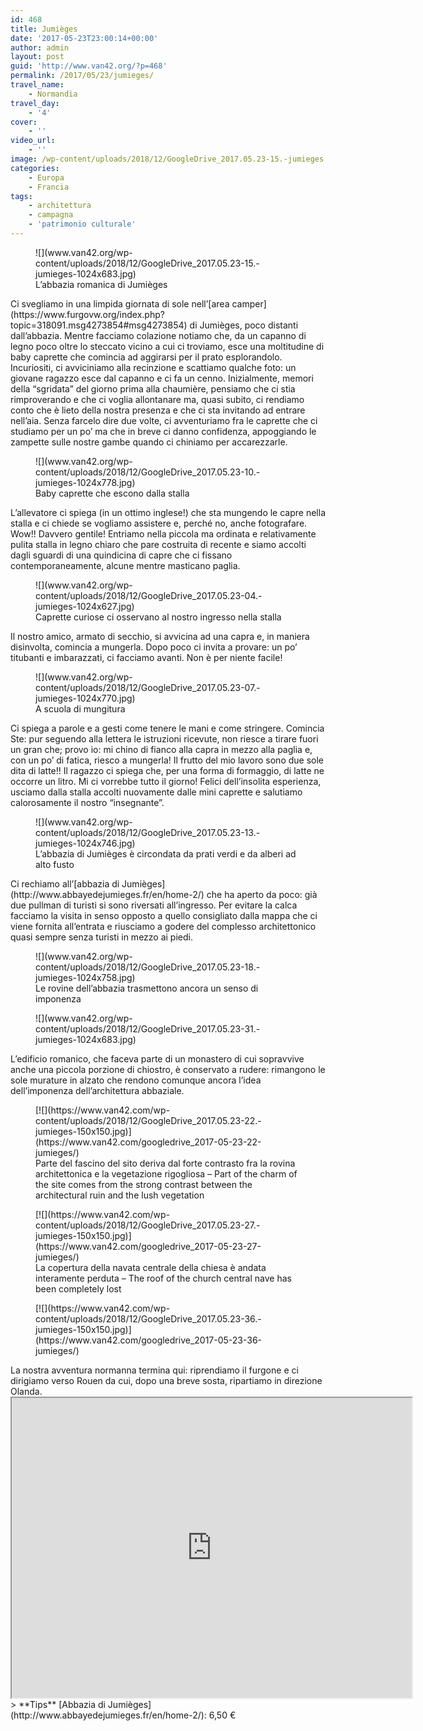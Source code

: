 ```yaml
---
id: 468
title: Jumièges
date: '2017-05-23T23:00:14+00:00'
author: admin
layout: post
guid: 'http://www.van42.org/?p=468'
permalink: /2017/05/23/jumieges/
travel_name:
    - Normandia
travel_day:
    - '4'
cover:
    - ''
video_url:
    - ''
image: /wp-content/uploads/2018/12/GoogleDrive_2017.05.23-15.-jumieges.jpg
categories:
    - Europa
    - Francia
tags:
    - architettura
    - campagna
    - 'patrimonio culturale'
---
```


<div class="wp-container-125 wp-block-columns has-2-columns"><div class="wp-container-123 wp-block-column"><figure class="wp-block-image">![](www.van42.org/wp-content/uploads/2018/12/GoogleDrive_2017.05.23-15.-jumieges-1024x683.jpg)<figcaption>L’abbazia romanica di Jumièges</figcaption></figure>Ci svegliamo in una limpida giornata di sole nell’[area camper](https://www.furgovw.org/index.php?topic=318091.msg4273854#msg4273854) di Jumièges, poco distanti dall’abbazia. Mentre facciamo colazione notiamo che, da un capanno di legno poco oltre lo steccato vicino a cui ci troviamo, esce una moltitudine di baby caprette che comincia ad aggirarsi per il prato esplorandolo. Incuriositi, ci avviciniamo alla recinzione e scattiamo qualche foto: un giovane ragazzo esce dal capanno e ci fa un cenno. Inizialmente, memori della “sgridata” del giorno prima alla chaumière, pensiamo che ci stia rimproverando e che ci voglia allontanare ma, quasi subito, ci rendiamo conto che è lieto della nostra presenza e che ci sta invitando ad entrare nell’aia. Senza farcelo dire due volte, ci avventuriamo fra le caprette che ci studiamo per un po’ ma che in breve ci danno confidenza, appoggiando le zampette sulle nostre gambe quando ci chiniamo per accarezzarle.

<figure class="wp-block-image">![](www.van42.org/wp-content/uploads/2018/12/GoogleDrive_2017.05.23-10.-jumieges-1024x778.jpg)<figcaption>Baby caprette che escono dalla stalla</figcaption></figure>L’allevatore ci spiega (in un ottimo inglese!) che sta mungendo le capre nella stalla e ci chiede se vogliamo assistere e, perché no, anche fotografare. Wow!! Davvero gentile! Entriamo nella piccola ma ordinata e relativamente pulita stalla in legno chiaro che pare costruita di recente e siamo accolti dagli sguardi di una quindicina di capre che ci fissano contemporaneamente, alcune mentre masticano paglia.

<figure class="wp-block-image">![](www.van42.org/wp-content/uploads/2018/12/GoogleDrive_2017.05.23-04.-jumieges-1024x627.jpg)<figcaption>Caprette curiose ci osservano al nostro ingresso nella stalla</figcaption></figure>Il nostro amico, armato di secchio, si avvicina ad una capra e, in maniera disinvolta, comincia a mungerla. Dopo poco ci invita a provare: un po’ titubanti e imbarazzati, ci facciamo avanti. Non è per niente facile!

<figure class="wp-block-image">![](www.van42.org/wp-content/uploads/2018/12/GoogleDrive_2017.05.23-07.-jumieges-1024x770.jpg)<figcaption>A scuola di mungitura</figcaption></figure>Ci spiega a parole e a gesti come tenere le mani e come stringere. Comincia Ste: pur seguendo alla lettera le istruzioni ricevute, non riesce a tirare fuori un gran che; provo io: mi chino di fianco alla capra in mezzo alla paglia e, con un po’ di fatica, riesco a mungerla! Il frutto del mio lavoro sono due sole dita di latte!! Il ragazzo ci spiega che, per una forma di formaggio, di latte ne occorre un litro. Mi ci vorrebbe tutto il giorno! Felici dell’insolita esperienza, usciamo dalla stalla accolti nuovamente dalle mini caprette e salutiamo calorosamente il nostro “insegnante”.

<figure class="wp-block-image">![](www.van42.org/wp-content/uploads/2018/12/GoogleDrive_2017.05.23-13.-jumieges-1024x746.jpg)<figcaption>L’abbazia di Jumièges è circondata da prati verdi e da alberi ad alto fusto</figcaption></figure>Ci rechiamo all’[abbazia di Jumièges](http://www.abbayedejumieges.fr/en/home-2/) che ha aperto da poco: già due pullman di turisti si sono riversati all’ingresso. Per evitare la calca facciamo la visita in senso opposto a quello consigliato dalla mappa che ci viene fornita all’entrata e riusciamo a godere del complesso architettonico quasi sempre senza turisti in mezzo ai piedi.

<figure class="wp-block-image">![](www.van42.org/wp-content/uploads/2018/12/GoogleDrive_2017.05.23-18.-jumieges-1024x758.jpg)<figcaption>Le rovine dell’abbazia trasmettono ancora un senso di imponenza</figcaption></figure><figure class="wp-block-image">![](www.van42.org/wp-content/uploads/2018/12/GoogleDrive_2017.05.23-31.-jumieges-1024x683.jpg)</figure>L’edificio romanico, che faceva parte di un monastero di cui sopravvive anche una piccola porzione di chiostro, è conservato a rudere: rimangono le sole murature in alzato che rendono comunque ancora l’idea dell’imponenza dell’architettura abbaziale.

<div class="wp-block-dgwt-justified-gallery"><div class="gallery galleryid-468 gallery-columns-3 gallery-size-thumbnail" id="gallery-44"><figure class="gallery-item"><div class="gallery-icon portrait"> [![](https://www.van42.com/wp-content/uploads/2018/12/GoogleDrive_2017.05.23-22.-jumieges-150x150.jpg)](https://www.van42.com/googledrive_2017-05-23-22-jumieges/) </div> <figcaption class="wp-caption-text gallery-caption" id="gallery-44-731"> Parte del fascino del sito deriva dal forte contrasto fra la rovina architettonica e la vegetazione rigogliosa – Part of the charm of the site comes from the strong contrast between the architectural ruin and the lush vegetation </figcaption></figure><figure class="gallery-item"><div class="gallery-icon portrait"> [![](https://www.van42.com/wp-content/uploads/2018/12/GoogleDrive_2017.05.23-27.-jumieges-150x150.jpg)](https://www.van42.com/googledrive_2017-05-23-27-jumieges/) </div> <figcaption class="wp-caption-text gallery-caption" id="gallery-44-727"> La copertura della navata centrale della chiesa è andata interamente perduta – The roof of the church central nave has been completely lost </figcaption></figure><figure class="gallery-item"><div class="gallery-icon landscape"> [![](https://www.van42.com/wp-content/uploads/2018/12/GoogleDrive_2017.05.23-36.-jumieges-150x150.jpg)](https://www.van42.com/googledrive_2017-05-23-36-jumieges/) </div></figure> </div></div>La nostra avventura normanna termina qui: riprendiamo il furgone e ci dirigiamo verso Rouen da cui, dopo una breve sosta, ripartiamo in direzione Olanda.

</div><div class="wp-container-124 wp-block-column"><iframe height="480" loading="lazy" src="https://www.google.com/maps/d/embed?mid=1Q-DHgh4J29Y32qxQTGuHQ-8JapQ" width="640"></iframe>> **Tips**  [Abbazia di Jumièges](http://www.abbayedejumieges.fr/en/home-2/): 6,50 €

</div></div>
